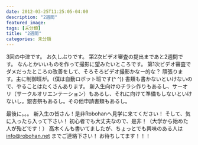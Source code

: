 ```yaml
---
date: 2012-03-25T11:25:05-04:00
description: "2週間"
featured_image: 
tags: [未分類]
title: "2週間"
categories: 未分類
---
```


3回の中津です。
お久しぶりです。
第2次ビデオ審査の提出まであと2週間です。
なんとかいいものを作って撮影に望みたいところです。
第1次ビデオ審査でダメだったところの改善をして、そろそろビデオ撮影かなー的な？
頑張ります。主に制御班が。（僕は自動ロボット班です(^ ^))
書類も書かないといけないので、やることはたくさんあります。
新入生向けのチラシ作りもあるし、サーオリ（サークルオリエンテーション）もあるし、それに向けて準備もしないといけないし。銀杏祭もあるし。その他申請書類もあるし。
 
最後に。。。
新入生の皆さん！是非Robohanへ見学に来てください！
そして、気に入ったら入って下さい！
初心者でも大丈夫なので、是非！（大学から始めた人が殆どです！）
高木くんも書いてましたが、ちょっとでも興味のある人は
info@robohan.net
までご連絡下さい！
お待ちしてます！！！
